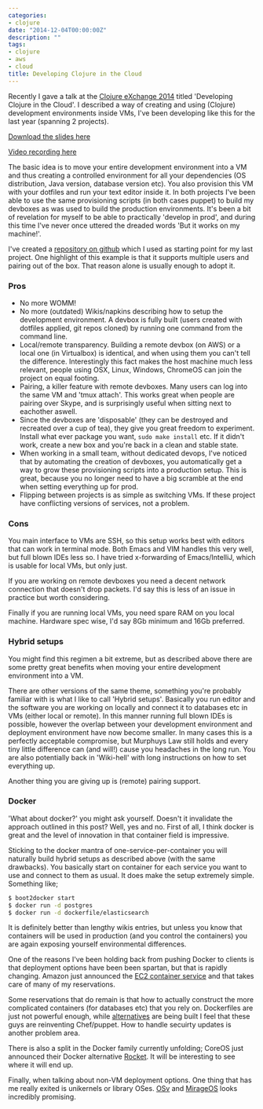 ```yaml
---
categories:
- clojure
date: "2014-12-04T00:00:00Z"
description: ""
tags:
- clojure
- aws
- cloud
title: Developing Clojure in the Cloud
---
```

Recently I gave a talk at the [Clojure eXchange 2014](https://skillsmatter.com/conferences/1956-clojure-exchange-2014) titled 'Developing Clojure in the Cloud'. I described a way of creating and using (Clojure) development environments inside VMs, I've been developing like this for the last year (spanning 2 projects).

<!--more-->

[Download the slides here](/assets/images/devcloud/developing-clojure-in-the-cloud.pdf)

[Video recording here](https://skillsmatter.com/skillscasts/6056-developing-clojure-in-the-cloud)

The basic idea is to move your entire development environment into a VM and thus creating a controlled environment for all your dependencies (OS distribution, Java version, database version etc). You also provision this VM with your dotfiles and run your text editor inside it. In both projects I've been able to use the same provisioning scripts (in both cases puppet) to build my devboxes as was used to build the production environments. It's been a bit of revelation for myself to be able to practically 'develop in prod', and during this time I've never once uttered the dreaded words 'But it works on my machine!'.

I've created a [repository on github](https://github.com/martintrojer/devbox) which I used as starting point for my last project. One highlight of this example is that it supports multiple users and pairing out of the box. That reason alone is usually enough to adopt it.

### Pros

* No more WOMM!
* No more (outdated) Wikis/napkins describing how to setup the development environment. A devbox is fully built (users created with dotfiles applied, git repos cloned) by running one command from the command line.
* Local/remote transparency. Building a remote devbox (on AWS) or a local one (in Virtualbox) is identical, and when using them you can't tell the difference. Interestingly this fact makes the host machine much less relevant, people using OSX, Linux, Windows, ChromeOS can join the project on equal footing.
* Pairing, a killer feature with remote devboxes. Many users can log into the same VM and 'tmux attach'. This works great when people are pairing over Skype, and is surprisingly useful when sitting next to eachother aswell.
* Since the devboxes are 'disposable' (they can be destroyed and recreated over a cup of tea), they give you great freedom to experiment. Install what ever package you want, `sudo make install` etc. If it didn't work, create a new box and you're back in a clean and stable state.
* When working in a small team, without dedicated devops, I've noticed that by automating the creation of devboxes, you automatically get a way to grow these provisioning scripts into a production setup. This is great, because you no longer need to have a big scramble at the end when setting everything up for prod.
* Flipping between projects is as simple as switching VMs. If these project have conflicting versions of services, not a problem.

### Cons

You main interface to VMs are SSH, so this setup works best with editors that can work in terminal mode. Both Emacs and VIM handles this very well, but full blown IDEs less so. I have tried x-forwarding of Emacs/IntelliJ, which is usable for local VMs, but only just.

If you are working on remote devboxes you need a decent network connection that doesn't drop packets. I'd say this is less of an issue in practice but worth considering.

Finally if you are running local VMs, you need spare RAM on you local machine. Hardware spec wise, I'd say 8Gb minimum and 16Gb preferred.

### Hybrid setups

You might find this regimen a bit extreme, but as described above there are some pretty great benefits when moving your entire development environment into a VM.

There are other versions of the same theme, something you're probably familiar with is what I like to call 'Hybrid setups'. Basically you run editor and the software you are working on locally and connect it to databases etc in VMs (either local or remote). In this manner running full blown IDEs is possible, however the overlap between your development environment and deployment environment have now become smaller. In many cases this is a perfectly acceptable compromise, but Murphuys Law still holds and every tiny little difference can (and will!) cause you headaches in the long run. You are also potentially back in 'Wiki-hell' with long instructions on how to set everything up.

Another thing you are giving up is (remote) pairing support.

### Docker

'What about docker?' you might ask yourself. Doesn't it invalidate the approach outlined in this post? Well, yes and no. First of all, I think docker is great and the level of innovation in that container field is impressive.

Sticking to the docker mantra of one-service-per-container you will naturally build hybrid setups as described above (with the same drawbacks). You basically start on container for each service you want to use and connect to them as usual. It does make the setup extremely simple. Something like;

```bash
$ boot2docker start
$ docker run -d postgres
$ docker run -d dockerfile/elasticsearch
```

It is definitely better than lengthy wikis entries, but unless you know that containers will be used in production (and you control the containers) you are again exposing yourself environmental differences.

One of the reasons I've been holding back from pushing Docker to clients is that deployment options have been been spartan, but that is rapidly changing. Amazon just announced the [EC2 container service](http://aws.amazon.com/ecs/) and that takes care of many of my reservations.

Some reservations that do remain is that how to actually construct the more complicated containers (for databases etc) that you rely on. Dockerfiles are just not powerful enough, while [alternatives](http://ianmiell.github.io/shutit/) are being built I feel that these guys are reinventing Chef/puppet. How to handle secuirty updates is another problem area.

There is also a split in the Docker family currently unfolding; CoreOS just announced their Docker alternative [Rocket](https://coreos.com/blog/rocket/). It will be interesting to see where it will end up.

Finally, when talking about non-VM deployment options. One thing that has me really exited is unikernels or library OSes. [OSv](http://osv.io/) and [MirageOS](http://www.openmirage.org/) looks incredibly promising.
